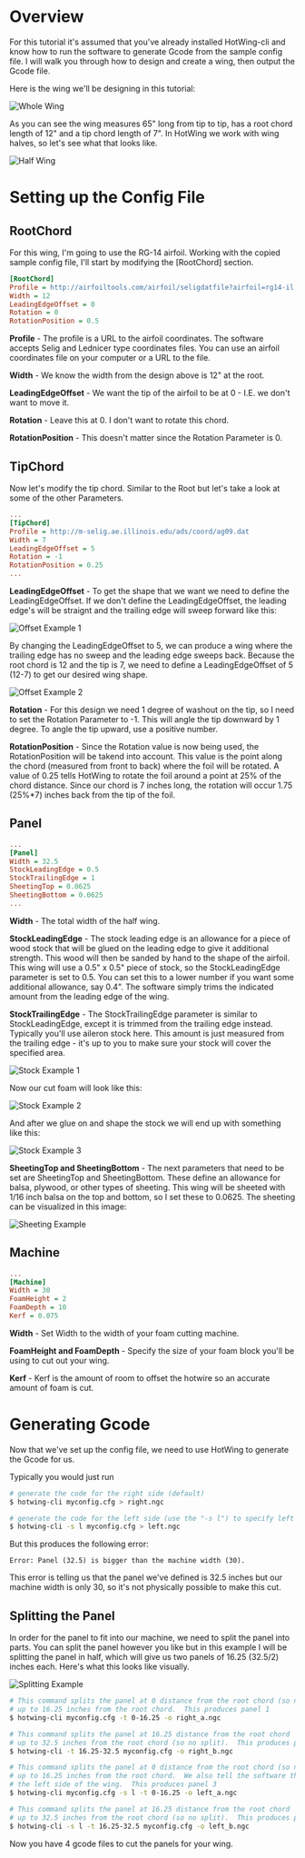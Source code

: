 

# Overview


For this tutorial it's assumed that you've already installed HotWing-cli and know how to run the software to generate Gcode from the sample config file.  I will walk you through how to design and create a wing, then output the Gcode file.

Here is the wing we'll be designing in this tutorial:

![Whole Wing](https://raw.githubusercontent.com/jasonhamilton/hotwing-cli/master/img/tutorial_wing_whole.png)

As you can see the wing measures 65" long from tip to tip, has a root chord length of 12" and a tip chord length of 7".  In HotWing we work with wing halves, so let's see what that looks like.

![Half Wing](https://raw.githubusercontent.com/jasonhamilton/hotwing-cli/master/img/tutorial_wing_half.png)



# Setting up the Config File

## RootChord

For this wing, I'm going to use the RG-14 airfoil. Working with the copied sample config file, I'll start by modifying the [RootChord] section.

```cfg
[RootChord]
Profile = http://airfoiltools.com/airfoil/seligdatfile?airfoil=rg14-il
Width = 12
LeadingEdgeOffset = 0
Rotation = 0
RotationPosition = 0.5
```

**Profile** - The profile is a URL to the airfoil coordinates. The software accepts Selig and Lednicer type coordinates files.  You can use an airfoil coordinates file on your computer or a URL to the file.

**Width** - We know the width from the design above is 12" at the root.

**LeadingEdgeOffset** - We want the tip of the airfoil to be at 0 - I.E. we don't want to move it.

**Rotation** - Leave this at 0.  I don't want to rotate this chord.

**RotationPosition** - This doesn't matter since the Rotation Parameter is 0.


## TipChord

Now let's modify the tip chord.  Similar to the Root but let's take a look at some of the other Parameters.

```cfg
...
[TipChord]
Profile = http://m-selig.ae.illinois.edu/ads/coord/ag09.dat
Width = 7
LeadingEdgeOffset = 5
Rotation = -1
RotationPosition = 0.25
...
```

**LeadingEdgeOffset** - To get the shape that we want we need to define the LeadingEdgeOffset.  If we don't define the LeadingEdgeOffset, the leading edge's will be straignt and the trailing edge will sweep forward like this:

![Offset Example 1](https://raw.githubusercontent.com/jasonhamilton/hotwing-cli/master/img/tutorial_le_offset_ex_1.png)

By changing the LeadingEdgeOffset to 5, we can produce a wing where the trailing edge has no sweep and the leading edge sweeps back.  Because the root chord is 12 and the tip is 7, we need to define a LeadingEdgeOffset of 5 (12-7) to get our desired wing shape.

![Offset Example 2](https://raw.githubusercontent.com/jasonhamilton/hotwing-cli/master/img/tutorial_le_offset_ex_2.png)


**Rotation** - For this design we need 1 degree of washout on the tip, so I need to set the Rotation Parameter to -1.  This will angle the tip downward by 1 degree.  To angle the tip upward, use a positive number.

**RotationPosition** - Since the Rotation value is now being used, the RotationPosition will be takend into account.  This value is the point along the chord (measured from front to back) where the foil will be rotated.  A value of 0.25 tells HotWing to rotate the foil around a point at 25% of the chord distance.  Since our chord is 7 inches long, the rotation will occur 1.75 (25%\*7) inches back from the tip of the foil.

## Panel

```cfg
...
[Panel]
Width = 32.5
StockLeadingEdge = 0.5
StockTrailingEdge = 1
SheetingTop = 0.0625
SheetingBottom = 0.0625
...
```

**Width** - The total width of the half wing.  

**StockLeadingEdge** - The stock leading edge is an allowance for a piece of wood stock that will be glued on the leading edge to give it additional strength.  This wood will then be sanded by hand to the shape of the airfoil.  This wing will use a 0.5" x 0.5" piece of stock, so the StockLeadingEdge parameter is set to 0.5.  You can set this to a lower number if you want some additional allowance, say 0.4".  The software simply trims the indicated amount from the leading edge of the wing.

**StockTrailingEdge** - The StockTrailingEdge parameter is similar to StockLeadingEdge, except it is trimmed from the trailing edge instead.  Typically you'll use aileron stock here.  This amount is just measured from the trailing edge - it's up to you to make sure your stock will cover the specified area.

![Stock Example 1](https://raw.githubusercontent.com/jasonhamilton/hotwing-cli/master/img/tutorial_stock_1.png)

Now our cut foam will look like this:

![Stock Example 2](https://raw.githubusercontent.com/jasonhamilton/hotwing-cli/master/img/tutorial_stock_2.png)

And after we glue on and shape the stock we will end up with something like this:

![Stock Example 3](https://raw.githubusercontent.com/jasonhamilton/hotwing-cli/master/img/tutorial_stock_3.png)

**SheetingTop and SheetingBottom** - The next parameters that need to be set are SheetingTop and SheetingBottom.  These define an allowance for balsa, plywood, or other types of sheeting.  This wing will be sheeted with 1/16 inch balsa on the top and bottom, so I set these to 0.0625.  The sheeting can be visualized in this image:

![Sheeting Example](https://raw.githubusercontent.com/jasonhamilton/hotwing-cli/master/img/tutorial_sheeting.png)

## Machine

```cfg
...
[Machine]
Width = 30
FoamHeight = 2
FoamDepth = 10
Kerf = 0.075
```

**Width** - Set Width to the width of your foam cutting machine.

**FoamHeight and FoamDepth** - Specify the size of your foam block you'll be using to cut out your wing.

**Kerf** - Kerf is the amount of room to offset the hotwire so an accurate amount of foam is cut.

# Generating Gcode

Now that we've set up the config file, we need to use HotWing to generate the Gcode for us.

Typically you would just run

```sh
# generate the code for the right side (default)
$ hotwing-cli myconfig.cfg > right.ngc

# generate the code for the left side (use the "-s l") to specify left
$ hotwing-cli -s l myconfig.cfg > left.ngc
```

But this produces the following error:

```
Error: Panel (32.5) is bigger than the machine width (30).
```

This error is telling us that the panel we've defined is 32.5 inches but our machine width is only 30, so it's not physically possible to make this cut.

## Splitting the Panel

In order for the panel to fit into our machine, we need to split the panel into parts.  You can split the panel however you like but in this example I will be splitting the panel in half, which will give us two panels of 16.25 (32.5/2) inches each.  Here's what this looks like visually.

![Splitting Example](https://raw.githubusercontent.com/jasonhamilton/hotwing-cli/master/img/tutorial_wing_sections.png)


```sh
# This command splits the panel at 0 distance from the root chord (so no split)
# up to 16.25 inches from the root chord.  This produces panel 1
$ hotwing-cli myconfig.cfg -t 0-16.25 -o right_a.ngc

# This command splits the panel at 16.25 distance from the root chord
# up to 32.5 inches from the root chord (so no split).  This produces panel 2
$ hotwing-cli -t 16.25-32.5 myconfig.cfg -o right_b.ngc

# This command splits the panel at 0 distance from the root chord (so no split)
# up to 16.25 inches from the root chord.  We also tell the software that we want to cut
# the left side of the wing.  This produces panel 3
$ hotwing-cli myconfig.cfg -s l -t 0-16.25 -o left_a.ngc

# This command splits the panel at 16.25 distance from the root chord
# up to 32.5 inches from the root chord (so no split).  This produces panel 2
$ hotwing-cli -s l -t 16.25-32.5 myconfig.cfg -o left_b.ngc
```

Now you have 4 gcode files to cut the panels for your wing.